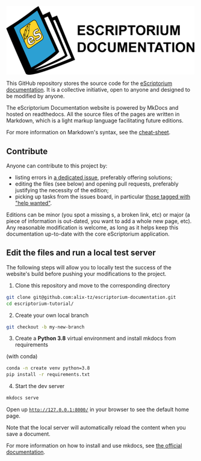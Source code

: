 <img src="./docs/img/logo_escriptorium_documentation.png" width=500 align="center" alt="eScriptorium Tutorial">

This GitHub repository stores the source code for the [eScriptorium documentation](https://escriptorium.readthedocs.io). It is a collective initiative, open to anyone and designed to be modified by anyone.

The eScriptorium Documentation website is powered by MkDocs and hosted on readthedocs. All the source files of the pages are written in Markdown, which is a light markup language facilitating future editions.

For more information on Markdown's syntax, see the [cheat-sheet](https://github.com/alix-tz/escriptorium-tutorial/wiki/Markdown-in-Mkdocs).

## Contribute

Anyone can contribute to this project by:

- listing errors in [a dedicated issue](https://github.com/alix-tz/escriptorium-tutorial/issues/new), preferably offering solutions;
- editing the files (see below) and opening pull requests, preferably justifying the necessity of the edition;
- picking up tasks from the issues board, in particular [those tagged with "help wanted"](https://github.com/alix-tz/escriptorium-tutorial/labels/help%20wanted).

Editions can be minor (you spot a missing s, a broken link, etc) or major (a piece of information is out-dated, you want to add a whole new page, etc). Any reasonable modification is welcome, as long as it helps keep this documentation up-to-date with the core eScriptorium application.

## Edit the files and run a local test server

The following steps will allow you to locally test the success of the website's build before pushing your modifications to the project.

1. Clone this repository and move to the corresponding directory

``` sh
git clone git@github.com:alix-tz/escriptorium-documentation.git
cd escriptorium-tutorial/
```

2. Create your own local branch

``` sh
git checkout -b my-new-branch
```

3. Create a **Python 3.8** virtual environment and install mkdocs from requirements

(with conda)

``` sh
conda -n create venv python=3.8
pip install -r requirements.txt
```

4. Start the dev server

``` sh
mkdocs serve
```

Open up [`http://127.0.0.1:8000/`](http://127.0.0.1:8000/) in your browser to see the default home page.

Note that the local server will automatically reload the content when you save a document.

For more information on how to install and use mkdocs, see [the official documentation](https://www.mkdocs.org/getting-started/).

